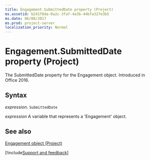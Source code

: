 ```yaml
---
title: Engagement.SubmittedDate property (Project)
ms.assetid: b241f0da-0a2c-3faf-4a3b-44bfa327e3b5
ms.date: 06/08/2017
ms.prod: project-server
localization_priority: Normal
---
```



# Engagement.SubmittedDate property (Project)

The SubmittedDate property for the Engagement object. Introduced in Office 2016.


## Syntax

_expression_. `SubmittedDate`

_expression_ A variable that represents a 'Engagement' object.


## See also


[Engagement object (Project)](Project.engagement.md)

[!include[Support and feedback](~/includes/feedback-boilerplate.md)]